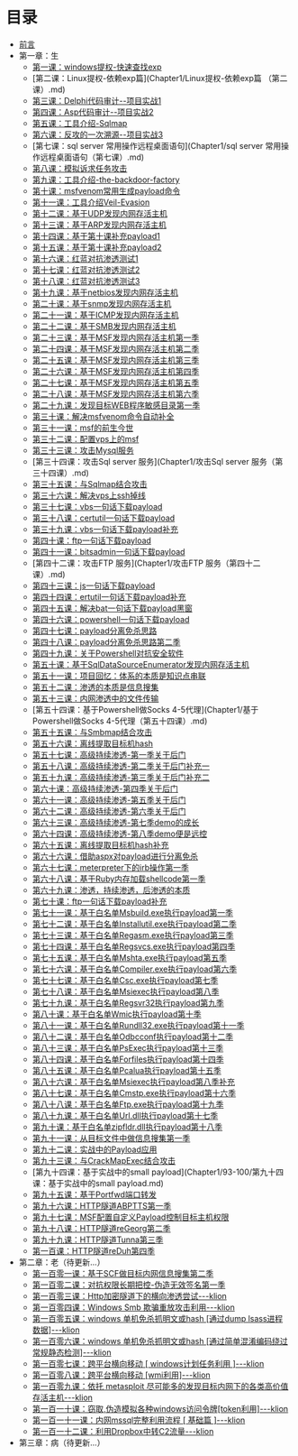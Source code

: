 # 目录

* [前言](README.md)
* 第一章：生
    * [第一课：windows提权-快速查找exp](Chapter1/windows提权-快速查找exp（第一课）.md)
    * [第二课：Linux提权-依赖exp篇](Chapter1/Linux提权-依赖exp篇 （第二课）.md)
    * [第三课：Delphi代码审计--项目实战1](Chapter1/Delphi代码审计--项目实战1（第三课）.md)
    * [第四课：Asp代码审计--项目实战2](Chapter1/Asp代码审计--项目实战2（第四课）.md)
    * [第五课：工具介绍-Sqlmap](Chapter1/工具介绍-Sqlmap（第五课）.md)
    * [第六课：反攻的一次溯源--项目实战3](Chapter1/反攻的一次溯源--项目实战3（第六课）.md)
    * [第七课：sql server 常用操作远程桌面语句](Chapter1/sql server 常用操作远程桌面语句（第七课）.md)
    * [第八课：模拟诉求任务攻击](Chapter1/模拟诉求任务攻击（第八课）.md)
    * [第九课：工具介绍-the-backdoor-factory](Chapter1/工具介绍-the-backdoor-factory（第九课）.md)
    * [第十课：msfvenom常用生成payload命令](Chapter1/msfvenom常用生成payload命令（第十课）.md)
    * [第十一课：工具介绍Veil-Evasion](Chapter1/工具介绍Veil-Evasion（第十一课）.md)
    * [第十二课：基于UDP发现内网存活主机](Chapter1/基于UDP发现内网存活主机（第十二课）.md)
    * [第十三课：基于ARP发现内网存活主机](Chapter1/基于ARP发现内网存活主机（第十三课）.md)
    * [第十四课：基于第十课补充payload1](Chapter1/基于第十课补充payload1（第十四课）.md)
    * [第十五课：基于第十课补充payload2](Chapter1/基于第十课补充payload2（第十五课）.md)
    * [第十六课：红蓝对抗渗透测试1](Chapter1/红蓝对抗渗透测试1（第十六课）.md)
    * [第十七课：红蓝对抗渗透测试2](Chapter1/红蓝对抗渗透测试2（第十七课）.md)
    * [第十八课：红蓝对抗渗透测试3](Chapter1/18/第十八课：红蓝对抗渗透测试3.md)
    * [第十九课：基于netbios发现内网存活主机](Chapter1/基于netbios发现内网存活主机（第十九课）.md)
    * [第二十课：基于snmp发现内网存活主机](Chapter1/基于snmp发现内网存活主机（第二十课）.md)
    * [第二十一课：基于ICMP发现内网存活主机](Chapter1/21-30/第二十一课：基于ICMP发现内网存活主机.md)
    * [第二十二课：基于SMB发现内网存活主机](Chapter1/21-30/第二十二课：基于SMB发现内网存活主机.md)
    * [第二十三课：基于MSF发现内网存活主机第一季](Chapter1/21-30/第二十三课：基于MSF发现内网存活主机第一季.md)
    * [第二十四课：基于MSF发现内网存活主机第二季](Chapter1/21-30/第二十四课：基于MSF发现内网存活主机第二季.md)
    * [第二十五课：基于MSF发现内网存活主机第三季 ](Chapter1/21-30/第二十五课：基于MSF发现内网存活主机第三季.md)
    * [第二十六课：基于MSF发现内网存活主机第四季](Chapter1/21-30/第二十六课：基于MSF发现内网存活主机第四季.md)
    * [第二十七课：基于MSF发现内网存活主机第五季 ](Chapter1/21-30/第二十七课：基于MSF发现内网存活主机第五季.md)
    * [第二十八课：基于MSF发现内网存活主机第六季](Chapter1/21-30/第二十八课：基于MSF发现内网存活主机第六季.md)
    * [第二十九课：发现目标WEB程序敏感目录第一季](Chapter1/21-30/第二十九课：发现目标WEB程序敏感目录第一季.md)
    * [第三十课：解决msfvenom命令自动补全](Chapter1/21-30/第三十课：解决msfvenom命令自动补全.md)
    * [第三十一课：msf的前生今世](Chapter1/msf的前生今世（第三十一课）.md)
    * [第三十二课：配置vps上的msf](Chapter1/配置vps上的msf（第三十二课）.md)
    * [第三十三课：攻击Mysql服务](Chapter1/攻击Mysql服务（第三十三课）.md)
    * [第三十四课：攻击Sql server 服务](Chapter1/攻击Sql server 服务（第三十四课）.md)
    * [第三十五课：与Sqlmap结合攻击](Chapter1/与Sqlmap结合攻击（第三十五课）.md)
    * [第三十六课：解决vps上ssh掉线](Chapter1/解决vps上ssh掉线（第三十六课）.md)
    * [第三十七课：vbs一句话下载payload](Chapter1/vbs一句话下载payload（第三十七课）.md)
    * [第三十八课：certutil一句话下载payload](Chapter1/certutil一句话下载payload（第三十八课）.md)
    * [第三十九课：vbs一句话下载payload补充](Chapter1/vbs一句话下载payload补充（第三十九课）.md)
    * [第四十课：ftp一句话下载payload](Chapter1/ftp一句话下载payload（第四十课）.md)
    * [第四十一课：bitsadmin一句话下载payload](Chapter1/bitsadmin一句话下载payload（第四十一课）.md)
    * [第四十二课：攻击FTP 服务](Chapter1/攻击FTP 服务（第四十二课）.md)
    * [第四十三课：js一句话下载payload](Chapter1/js一句话下载payload（第四十三课）.md)
    * [第四十四课：ertutil一句话下载payload补充](Chapter1/ertutil一句话下载payload补充（第四十四课）.md)
    * [第四十五课：解决bat一句话下载payload黑窗](Chapter1/解决bat一句话下载payload黑窗（第四十五课）.md)
    * [第四十六课：powershell一句话下载payload](Chapter1/powershell一句话下载payload（第四十六课）.md)
    * [第四十七课：payload分离免杀思路](Chapter1/payload分离免杀思路（第四十七课）.md)
    * [第四十八课：payload分离免杀思路第二季](Chapter1/payload分离免杀思路第二季（第四十八课）.md)
    * [第四十九课：关于Powershell对抗安全软件](Chapter1/关于Powershell对抗安全软件（第四十九课）.md)
    * [第五十课：基于SqlDataSourceEnumerator发现内网存活主机](Chapter1/基于SqlDataSourceEnumerator发现内网存活主机（第五十课））.md)
    * [第五十一课：项目回忆：体系的本质是知识点串联](Chapter1/项目回忆：体系的本质是知识点串联（第五十一课）.md)
    * [第五十二课：渗透的本质是信息搜集](Chapter1/渗透的本质是信息搜集（第五十二课））.md)
    * [第五十三课：内网渗透中的文件传输](Chapter1/内网渗透中的文件传输（第五十三课）.md)
    * [第五十四课：基于Powershell做Socks 4-5代理](Chapter1/基于Powershell做Socks 4-5代理（第五十四课）.md)
    * [第五十五课：与Smbmap结合攻击](Chapter1/与Smbmap结合攻击（第五十五课）.md)
    * [第五十六课：离线提取目标机hash](Chapter1/离线提取目标机hash（第五十六课）.md)
    * [第五十七课：高级持续渗透-第一季关于后门](Chapter1/高级持续渗透-第一季关于后门（第五十七课）.md)
    * [第五十八课：高级持续渗透-第二季关于后门补充一](Chapter1/高级持续渗透-第二季关于后门补充一（第五十八课）.md)
    * [第五十九课：高级持续渗透-第三季关于后门补充二](Chapter1/高级持续渗透-第三季关于后门补充二（第五十九课）.md)
    * [第六十课：高级持续渗透-第四季关于后门](Chapter1/高级持续渗透-第四季关于后门（第六十课）.md)
    * [第六十一课：高级持续渗透-第五季关于后门](Chapter1/61-65/第六十一课：高级持续渗透-第五季关于后门.md)
    * [第六十二课：高级持续渗透-第六季关于后门](Chapter1/61-65/第六十二课：高级持续渗透-第六季关于后门.md)
    * [第六十三课：高级持续渗透-第七季demo的成长](Chapter1/61-65/第六十三课：高级持续渗透-第七季demo的成长.md)
    * [第六十四课：高级持续渗透-第八季demo便是远控](Chapter1/61-65/第六十四课：高级持续渗透-第八季demo便是远控.md)
    * [第六十五课：离线提取目标机hash补充](Chapter1/61-65/第六十五课：离线提取目标机hash补充.md)
    * [第六十六课：借助aspx对payload进行分离免杀](Chapter1/66-70/第六十六课：借助aspx对payload进行分离免杀.md)
    * [第六十七课：meterpreter下的irb操作第一季](Chapter1/66-70/第六十七课：meterpreter下的irb操作第一季.md)
    * [第六十八课：基于Ruby内存加载shellcode第一季](Chapter1/66-70/第六十八课：基于Ruby内存加载shellcode第一季.md)
    * [第六十九课：渗透，持续渗透，后渗透的本质](Chapter1/66-70/第六十九课：渗透，持续渗透，后渗透的本质.md)
    * [第七十课：ftp一句话下载payload补充](Chapter1/66-70/第七十课：ftp一句话下载payload补充.md)
    * [第七十一课：基于白名单Msbuild.exe执行payload第一季](Chapter1/71-74/第七十一课：基于白名单Msbuild.exe执行payload第一季.md)
    * [第七十二课：基于白名单Installutil.exe执行payload第二季](Chapter1/71-74/第七十二课：基于白名单Installutil.exe执行payload第二季.md)
    * [第七十三课：基于白名单Regasm.exe执行payload第三季](Chapter1/71-74/第七十三课：基于白名单Regasm.exe执行payload第三季.md)
    * [第七十四课：基于白名单Regsvcs.exe执行payload第四季 ](Chapter1/71-74/第七十四课：基于白名单regsvcs.exe执行payload第四季.md)
    * [第七十五课：基于白名单Mshta.exe执行payload第五季](Chapter1/75-77/第七十五课：基于白名单Mshta.exe执行payload第五季.md)
    * [第七十六课：基于白名单Compiler.exe执行payload第六季](Chapter1/75-77/第七十六课：基于白名单Compiler.exe执行payload第六季.md)
    * [第七十七课：基于白名单Csc.exe执行payload第七季](Chapter1/75-77/第七十七课：基于白名单Csc.exe执行payload第七季.md)
    * [第七十八课：基于白名单Msiexec执行payload第八季](Chapter1/78-80/第七十八课：基于白名单Msiexec执行payload第八季.md)
    * [第七十九课：基于白名单Regsvr32执行payload第九季](Chapter1/78-80/第七十九课：基于白名单Regsvr32执行payload第九季.md)
    * [第八十课：基于白名单Wmic执行payload第十季](Chapter1/78-80/第八十课：基于白名单Wmic执行payload第十季.md)
    * [第八十一课：基于白名单Rundll32.exe执行payload第十一季](Chapter1/81-90/第八十一课：基于白名单Rundll32.exe执行payload第十一季.md)
    * [第八十二课：基于白名单Odbcconf执行payload第十二季](Chapter1/81-90/第八十二课：基于白名单Odbcconf执行payload第十二季.md)
    * [第八十三课：基于白名单PsExec执行payload第十三季 ](Chapter1/81-90/第八十三课：基于白名单PsExec执行payload第十三季.md)
    * [第八十四课：基于白名单Forfiles执行payload第十四季](Chapter1/81-90/第八十四课：基于白名单Forfiles执行payload第十四季.md)
    * [第八十五课：基于白名单Pcalua执行payload第十五季](Chapter1/81-90/第八十五课：基于白名单Pcalua执行payload第十五季.md)
    * [第八十六课：基于白名单Msiexec执行payload第八季补充](Chapter1/81-90/第八十六课：基于白名单Msiexec执行payload第八季补充.md)
    * [第八十七课：基于白名单Cmstp.exe执行payload第十六季](Chapter1/81-90/第八十七课：基于白名单Cmstp.exe执行payload第十六季.md)
    * [第八十八课：基于白名单Ftp.exe执行payload第十九季](Chapter1/81-90/第八十八课：基于白名单Ftp.exe执行payload第十九季.md)
    * [第八十九课：基于白名单Url.dll执行payload第十七季](Chapter1/81-90/第八十九课：基于白名单Url.dll执行payload第十七季.md)
    * [第九十课：基于白名单zipfldr.dll执行payload第十八季](Chapter1/81-90/第九十课：基于白名单zipfldr.dll执行payload第十八季.md)
    * [第九十一课：从目标文件中做信息搜集第一季](Chapter1/91-92/第九十一课：从目标文件中做信息搜集第一季.md)
    * [第九十二课：实战中的Payload应用](Chapter1/91-92/第九十二课：实战中的Payload应用.md)
    * [第九十三课：与CrackMapExec结合攻击](Chapter1/93-100/第九十三课：与CrackMapExec结合攻击.md)
    * [第九十四课：基于实战中的small payload](Chapter1/93-100/第九十四课：基于实战中的small payload.md)
    * [第九十五课：基于Portfwd端口转发](Chapter1/93-100/第九十五课：基于Portfwd端口转发.md)
    * [第九十六课：HTTP隧道ABPTTS第一季](Chapter1/93-100/第九十六课：HTTP隧道ABPTTS第一季.md)
    * [第九十七课：MSF配置自定义Payload控制目标主机权限](Chapter1/93-100/第九十七课：MSF配置自定义Payload控制目标主机权限.md)
    * [第九十八课：HTTP隧道reGeorg第二季](Chapter1/93-100/第九十八课：HTTP隧道reGeorg第二季.md)
    * [第九十九课：HTTP隧道Tunna第三季](Chapter1/93-100/第九十九课：HTTP隧道Tunna第三季.md)
    * [第一百课：HTTP隧道reDuh第四季](Chapter1/93-100/第一百课：HTTP隧道reDuh第四季.md)
* 第二章：老（待更新...）
    * [第一百零一课：基于SCF做目标内网信息搜集第二季]()
    * [第一百零二课：对抗权限长期把控-伪造无效签名第一季]()
    * [第一百零三课：Http加密隧道下的横向渗透尝试---klion]()
    * [第一百零四课：Windows Smb 欺骗重放攻击利用---klion]()
    * [第一百零五课：windows 单机免杀抓明文或hash \[通过dump lsass进程数据\]---klion]()
    * [第一百零六课：windows 单机免杀抓明文或hash \[通过简单混淆编码绕过常规静态检测\]---klion]()
    * [第一百零七课：跨平台横向移动 \[ windows计划任务利用 \]---klion]()
    * [第一百零八课：跨平台横向移动 \[wmi利用\]---klion]()
    * [第一百零九课：依托 metasploit 尽可能多的发现目标内网下的各类高价值存活主机---klion]()
    * [第一百一十课：窃取,伪造模拟各种windows访问令牌\[token利用\]---klion]()
    * [第一百一十一课：内网mssql完整利用流程 \[ 基础篇 \]---klion]()
    * [第一百一十二课：利用Dropbox中转C2流量---klion]()
* 第三章：病（待更新...）
                                                                                                                                                                                                                                                                                                                                                                                                                                                                                                                                                                                                                                                                                                                      
                                                                                                                                                                                                                                                                                                                                                                                                                                                                                                                                                                                                                                                                                                                                                                                                                                                                                                                                                                      
                                                                                                                                                                                                                            